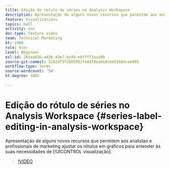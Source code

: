 ```yaml
---
title: Edição do rótulo de séries no Analysis Workspace
description: Apresentação de alguns novos recursos que permitem aos analistas e profissionais de marketing ajustar os rótulos em gráficos para atender às suas necessidades de visualização.
feature: Visualizations
topics: null
activity: use
doc-type: feature video
team: Technical Marketing
kt: 1906
role: User
level: Beginner
exl-id: 26daa836-a43b-43e7-bcd9-ebffff3aaa9b
source-git-commit: 32424f3f2b05952fe4df9ea91dcbe51684cee905
workflow-type: tm+mt
source-wordcount: '54'
ht-degree: 100%

---
```


# Edição do rótulo de séries no Analysis Workspace {#series-label-editing-in-analysis-workspace}

Apresentação de alguns novos recursos que permitem aos analistas e profissionais de marketing ajustar os rótulos em gráficos para antender às suas necessidades de [!UICONTROL visualização].

>[!VIDEO](https://video.tv.adobe.com/v/23728/?quality=12)
